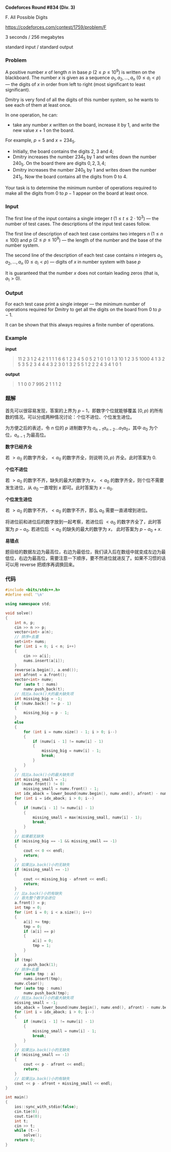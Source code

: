 **Codeforces Round #834 (Div. 3)**

F. All Possible Digits

https://codeforces.com/contest/1759/problem/F

<!--more-->

3 seconds / 256 megabytes

standard input / standard output

### Problem

A positive number $x$ of length $n$ in base $p$ ($2 \le p \le 10^9$) is written on the blackboard. The number $x$ is given as a sequence $a_1, a_2, \dots, a_n$ ($0 \le a_i < p$) — the digits of $x$ in order from left to right (most significant to least significant).

Dmitry is very fond of all the digits of this number system, so he wants to see each of them at least once.

In one operation, he can:

- take any number $x$ written on the board, increase it by $1$, and write the new value $x + 1$ on the board.

For example, $p=5$ and $x=234_5$.

- Initially, the board contains the digits $2$, $3$ and $4$;
- Dmitry increases the number $234_5$ by $1$ and writes down the number $240_5$. On the board there are digits $0, 2, 3, 4$;
- Dmitry increases the number $240_5$ by $1$ and writes down the number $241_5$. Now the board contains all the digits from $0$ to $4$.

Your task is to determine the minimum number of operations required to make all the digits from $0$ to $p-1$ appear on the board at least once.

### Input

The first line of the input contains a single integer $t$ ($1 \le t \le 2 \cdot 10^3$) — the number of test cases. The descriptions of the input test cases follow.

The first line of description of each test case contains two integers $n$ ($1 \le n \le 100$) and $p$ ($2 \le p \le 10^9$) — the length of the number and the base of the number system.

The second line of the description of each test case contains $n$ integers $a_1, a_2, \dots, a_n$ ($0 \le a_i < p$) — digits of $x$ in number system with base $p$

It is guaranteed that the number $x$ does not contain leading zeros (that is, $a_1>0$).

### Output

For each test case print a single integer — the minimum number of operations required for Dmitry to get all the digits on the board from $0$ to $p-1$.

It can be shown that this always requires a finite number of operations.

### Example

**input**

>11
>2 3
>1 2
>4 2
>1 1 1 1
>6 6
>1 2 3 4 5 0
>5 2
>1 0 1 0 1
>3 10
>1 2 3
>5 1000
>4 1 3 2 5
>3 5
>2 3 4
>4 4
>3 2 3 0
>1 3
>2
>5 5
>1 2 2 2 4
>3 4
>1 0 1

**output**

>1
>1
>0
>0
>7
>995
>2
>1
>1
>1
>2

### 题解

首先可以很容易发现，答案的上界为 $p-1$，即数字个位就能够覆盖 $[0,p)$ 的所有数的情况。可以分成两种情况讨论：个位不进位、个位发生进位。

为方便之后的表述，令 $n$ 位的 $p$ 进制数字为 $a_{n-1}a_{n-2}\dots a_1a_0$，其中 $a_0$ 为个位，$a_{n-1}$ 为最高位。

**数字已经齐全**

若 $>a_0$ 的数字齐全，$<a_0$ 的数字齐全，则说明 $[0,p)$ 齐全。此时答案为 $0$.

**个位不进位**

若 $>a_0$ 的数字不齐，缺失的最大的数字为 $x$，$<a_0$ 的数字齐全，则个位不需要发生进位，从 $a_0$ 一直增到 $x$ 即可。此时答案为 $x-a_0$.

**个位发生进位**

若 $>a_0$ 的数字不齐，$<a_0$ 的数字不齐，那么 $a_0$ 需要一直递增到进位。

将进位前和进位后的数字放到一起考察，若进位后 $<a_0$ 的数字齐全了，此时答案为 $p-a_0$.  若进位后 $<a_0$ 的缺失的最大的数字为 $x$， 此时答案为 $p-a_0+x$.

**易错点**

题目给的数据左边为最高位，右边为最低位，我们读入后在数组中就变成左边为最低位，右边为最高位，需要注意一下顺序，要不然进位就进反了。如果不习惯的话可以用 reverse 把顺序再调换回来。

### 代码

```cpp
#include <bits/stdc++.h>
#define endl '\n'

using namespace std;

void solve()
{
    int n, p;
    cin >> n >> p;
    vector<int> a(n);
    // 排序+去重
    set<int> nums;
    for (int i = 0; i < n; i++)
    {
        cin >> a[i];
        nums.insert(a[i]);
    }
    reverse(a.begin(), a.end());
    int afront = a.front();
    vector<int> numv;
    for (auto t : nums)
        numv.push_back(t);
    // 找比a.back()大的最大缺失项
    int missing_big = -1;
    if (numv.back() != p - 1)
    {
        missing_big = p - 1;
    }
    else
    {
        for (int i = numv.size() - 1; i > 0; i--)
        {
            if (numv[i - 1] != numv[i] - 1)
            {
                missing_big = numv[i] - 1;
                break;
            }
        }
    }
    // 找比a.back()小的最大缺失项
    int missing_small = -1;
    if (numv.front() != 0)
        missing_small = numv.front() - 1;
    int idx_aback = lower_bound(numv.begin(), numv.end(), afront) - numv.begin();
    for (int i = idx_aback; i > 0; i--)
    {
        if (numv[i - 1] != numv[i] - 1)
        {
            missing_small = max(missing_small, numv[i] - 1);
            break;
        }
    }
    // 如果都无缺失
    if (missing_big == -1 && missing_small == -1)
    {
        cout << 0 << endl;
        return;
    }
    // 如果比a.back()小的无缺失
    if (missing_small == -1)
    {
        cout << missing_big - afront << endl;
        return;
    }
    // 比a.back()小的有缺失
    // 首先整个数字会进位
    a.front() = p;
    int tmp = 0;
    for (int i = 0; i < a.size(); i++)
    {
        a[i] += tmp;
        tmp = 0;
        if (a[i] == p)
        {
            a[i] = 0;
            tmp = 1;
        }
    }
    if (tmp)
        a.push_back(1);
    // 排序+去重
    for (auto tmp : a)
        nums.insert(tmp);
    numv.clear();
    for (auto tmp : nums)
        numv.push_back(tmp);
    // 找比a.back()小的最大缺失项
    missing_small = -1;
    idx_aback = lower_bound(numv.begin(), numv.end(), afront) - numv.begin();
    for (int i = idx_aback; i > 0; i--)
    {
        if (numv[i - 1] != numv[i] - 1)
        {
            missing_small = numv[i] - 1;
            break;
        }
    }
    // 如果比a.back()小的无缺失
    if (missing_small == -1)
    {
        cout << p - afront << endl;
        return;
    }
    // 如果比a.back()小的有缺失
    cout << p - afront + missing_small << endl;
}

int main()
{
    ios::sync_with_stdio(false);
    cin.tie(0);
    cout.tie(0);
    int t;
    cin >> t;
    while (t--)
        solve();
    return 0;
}
```

